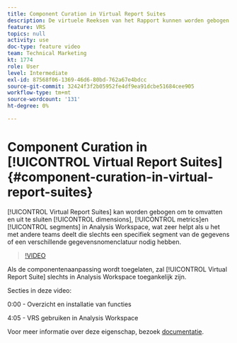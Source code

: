 ```yaml
---
title: Component Curation in Virtual Report Suites
description: De virtuele Reeksen van het Rapport kunnen worden gebogen om dimensies, metriek, en segmenten in Analysis Workspace te omvatten en uit te sluiten, wat zeer helpt als u het met andere teams deelt die slechts een specifiek segment van de gegevens nodig hebben of een verschillende gegevensnomenclatuur gebruiken.
feature: VRS
topics: null
activity: use
doc-type: feature video
team: Technical Marketing
kt: 1774
role: User
level: Intermediate
exl-id: 87568f06-1369-46d6-80bd-762a67e4bdcc
source-git-commit: 32424f3f2b05952fe4df9ea91dcbe51684cee905
workflow-type: tm+mt
source-wordcount: '131'
ht-degree: 0%

---
```


# Component Curation in [!UICONTROL Virtual Report Suites] {#component-curation-in-virtual-report-suites}

[!UICONTROL Virtual Report Suites] kan worden gebogen om te omvatten en uit te sluiten  [!UICONTROL dimensions],  [!UICONTROL metrics]en  [!UICONTROL segments] in Analysis Workspace, wat zeer helpt als u het met andere teams deelt die slechts een specifiek segment van de gegevens of een verschillende gegevensnomenclatuur nodig hebben.

>[!VIDEO](https://video.tv.adobe.com/v/23544/?quality=12)

Als de componentenaanpassing wordt toegelaten, zal [!UICONTROL Virtual Report Suite] slechts in Analysis Workspace toegankelijk zijn.

Secties in deze video:

0:00 - Overzicht en installatie van functies

4:05 - VRS gebruiken in Analysis Workspace

Voor meer informatie over deze eigenschap, bezoek [documentatie](https://marketing.adobe.com/resources/help/en_US/reference/vrs-components.html).

